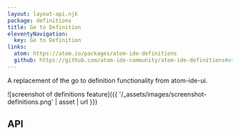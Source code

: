 ```yaml
---
layout: layout-api.njk
package: definitions
title: Go to Definition
eleventyNavigation:
  key: Go to Definition
links:
  atom: https://atom.io/packages/atom-ide-definitions
  github: https://github.com/atom-ide-community/atom-ide-definitions#atom-ide-definitions-package
---
```


A replacement of the go to definition functionality from atom-ide-ui.

![screenshot of definitions feature]({{ '/_assets/images/screenshot-definitions.png' | asset | url }})

## API
